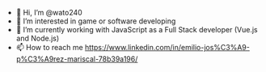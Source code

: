 - 👋 Hi, I’m @wato240
- 👀 I’m interested in game or software developing
- 🌱 I’m currently working with JavaScript as a Full Stack developer (Vue.js and Node.js)
- 📫 How to reach me https://www.linkedin.com/in/emilio-jos%C3%A9-p%C3%A9rez-mariscal-78b39a196/


<!---
Apasionado por programar, entusiasmado por crear y encantado de aprender. Desarrollador web y software, creador de videojuegos y editor de video.
--->
